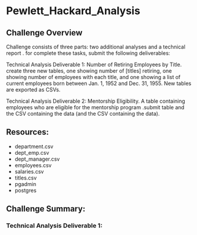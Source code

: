 # Pewlett_Hackard_Analysis


## Challenge Overview

 Challenge consists of three parts: two additional analyses and a technical report . for complete these tasks, submit the following deliverables:



Technical Analysis Deliverable 1: Number of Retiring Employees by Title.  create three new tables, one showing number of [titles] retiring, one showing number of employees with each title, and one showing a list of current employees born between Jan. 1, 1952 and Dec. 31, 1955. New tables are exported as CSVs. 



Technical Analysis Deliverable 2: Mentorship Eligibility. A table containing employees who are eligible for the mentorship program .submit  table and the CSV containing the data (and the CSV containing the data).



## Resources:

*  department.csv
*  dept_emp.csv
*  dept_manager.csv
*  employees.csv
*  salaries.csv
*  titles.csv
*  pgadmin
*  postgres



## Challenge Summary:



### Technical Analysis Deliverable 1:



   

